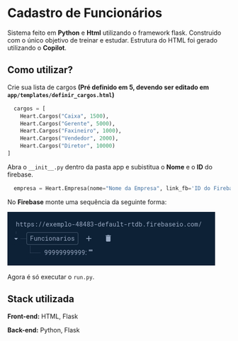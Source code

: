 
# Cadastro de Funcionários

Sistema feito em **Python** e **Html** utilizando o framework flask. Construido com o único objetivo de treinar e estudar. Estrutura do HTML foi gerado utilizando o **Copilot**.


## Como utilizar?


Crie sua lista de cargos **(Pré definido em 5, devendo ser editado em ```app/templates/definir_cargos.html```)**

```python
  cargos = [ 
    Heart.Cargos("Caixa", 1500),
    Heart.Cargos("Gerente", 5000),
    Heart.Cargos("Faxineiro", 1000),
    Heart.Cargos("Vendedor", 2000),
    Heart.Cargos("Diretor", 10000)
]
```
Abra o ```__init__.py``` dentro da pasta app e subistitua o **Nome** e o **ID** do firebase.
```python
  empresa = Heart.Empresa(nome="Nome da Empresa", link_fb='ID do Firebase', cargos=cargos)
```
No **Firebase** monte uma sequência da seguinte forma:

![Como configurar](./scr/firebase_exemple.png)

Agora é só executar o ```run.py```.

## Stack utilizada

**Front-end:** HTML, Flask

**Back-end:** Python, Flask

